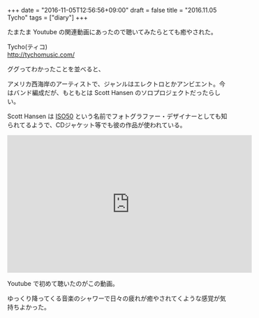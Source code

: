 +++
date = "2016-11-05T12:56:56+09:00"
draft = false
title = "2016.11.05 Tycho"
tags = ["diary"]
+++

たまたま Youtube の関連動画にあったので聴いてみたらとても癒やされた。

Tycho(ティコ)  
http://tychomusic.com/

<!--more-->

ググってわかったことを並べると、

アメリカ西海岸のアーティストで、ジャンルはエレクトロとかアンビエント。今はバンド編成だが、もともとは Scott Hansen のソロプロジェクトだったらしい。  

Scott Hansen は [ISO50](http://blog.iso50.com/) という名前でフォトグラファー・デザイナーとしても知られてるようで、CDジャケット等でも彼の作品が使われている。


<iframe width="560" height="315" src="https://www.youtube.com/embed/JY-wzE2v2xM" frameborder="0" allowfullscreen></iframe>

Youtube で初めて聴いたのがこの動画。

ゆっくり降ってくる音楽のシャワーで日々の疲れが癒やされてくような感覚が気持ちよかった。